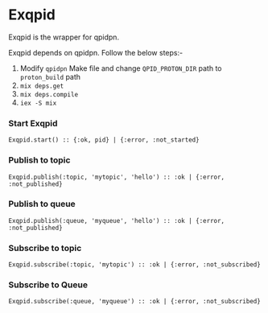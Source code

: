 Exqpid
======
Exqpid is the wrapper for qpidpn.

Exqpid depends on qpidpn. Follow the below steps:-

1. Modify `qpidpn` Make file and change `QPID_PROTON_DIR` path to  `proton_build` path
2. `mix deps.get`
3. `mix deps.compile`
4. `iex -S mix`

### Start Exqpid

	Exqpid.start() :: {:ok, pid} | {:error, :not_started}

### Publish to topic

	Exqpid.publish(:topic, 'mytopic', 'hello') :: :ok | {:error, :not_published}

### Publish to queue

	Exqpid.publish(:queue, 'myqueue', 'hello') :: :ok | {:error, :not_published}

### Subscribe to topic

	Exqpid.subscribe(:topic, 'mytopic') :: :ok | {:error, :not_subscribed}

### Subscribe to Queue
	
	Exqpid.subscribe(:queue, 'myqueue') :: :ok | {:error, :not_subscribed}
